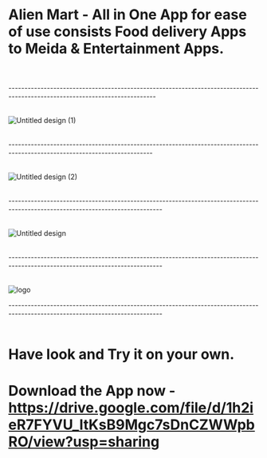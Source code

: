 # Alien Mart - All in One App for ease of use consists Food delivery Apps to Meida & Entertainment Apps. <br><br>

---------------------------------------------------------------------------------------------------------------------------- <br><br>

![Untitled design (1)](https://github.com/Shivam9456Singh/Alien_Mart/assets/113454708/8e599f09-7e8d-44e9-bed9-1081fea366d9) <br><br>


--------------------------------------------------------------------------------------------------------------------------- <br><br>


![Untitled design (2)](https://github.com/Shivam9456Singh/Alien_Mart/assets/113454708/4c7ccc8e-b8ed-4b99-af31-b5225d25a8cf) <br><br>


------------------------------------------------------------------------------------------------------------------------------ <br><br>

![Untitled design](https://github.com/Shivam9456Singh/Alien_Mart/assets/113454708/feaa2095-d1fe-42cd-999c-635fe5e2c9a6) <br><br>

------------------------------------------------------------------------------------------------------------------------------ <br><br>

![logo](https://github.com/Shivam9456Singh/Alien_Mart/assets/113454708/c656708d-0c58-4db3-8920-930ec862d031)

------------------------------------------------------------------------------------------------------------------------------ <br><br>

# Have look and Try it on your own. 

# Download the App now - https://drive.google.com/file/d/1h2ieR7FYVU_ItKsB9Mgc7sDnCZWWpbRO/view?usp=sharing



